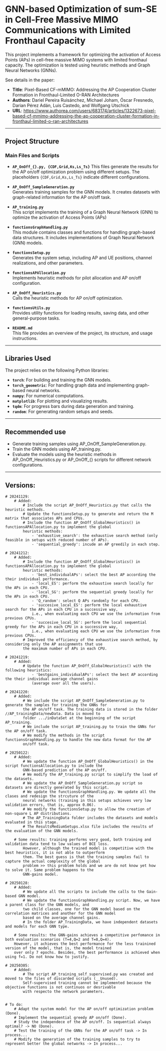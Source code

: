 # GNN-based Optimization of sum-SE in Cell-Free Massive MIMO Communications with Limited Fronthaul Capacity

This project implements a framework for optimizing the activation of Access Points (APs) in cell-free massive MIMO 
systems with limited fronthaul capacity. The optimization is tested using heuristic methods and Graph Neural Networks (GNNs).

See details in the paper:
- **Title**: Pixel-Based CF-mMIMO: Addressing the AP Cooperation Cluster Formation in Fronthaul-Limited O-RAN Architectures
- **Authors**: Dariel Pereira Ruisánchez, Michael Joham, Óscar Fresnedo, Darian Pérez Adán, Luis Castedo, and Wolfgang Utschick
- **URL**: https://www.authorea.com/users/683174/articles/1322673-pixel-based-cf-mmimo-addressing-the-ap-cooperation-cluster-formation-in-fronthaul-limited-o-ran-architectures

---

## Project Structure

### Main Files and Scripts

- **`AP_OnOff_{}.py, {CDF,Grid,Ks,Ls_Ts}`**
  This files generate the results for the AP on/off optimization problem using different setups. The placeholders 
`{CDF,Grid,Ks,Ls_Ts}` indicate different configurations.

- **`AP_OnOff_SampleGeneration.py`**  
  Generates training samples for the GNN models. It creates datasets with graph-related information for the AP on/off task.

- **`AP_training.py`**  
  This script implements the training of a Graph Neural Network (GNN) to optimize the activation of Access Points (APs)

- **`functionsGraphHandling.py`**  
  This module contains classes and functions for handling graph-based data structures. It includes implementations of
Graph Neural Network (GNN) models.

- **`functionsSetup.py`**  
  Generates the system setup, including AP and UE positions, channel realizations, and other parameters.

- **`functionsAPAllocation.py`**  
  Implements heuristic methods for pilot allocation and AP on/off configuration.

- **`AP_OnOff_Heuristics.py`**  
  Calls the heuristic methods for AP on/off optimization.

- **`functionsUtils.py`**  
  Provides utility functions for loading results, saving data, and other general-purpose tasks.

- **`README.md`**  
  This file provides an overview of the project, its structure, and usage instructions.

---

## Libraries Used

The project relies on the following Python libraries:

- **`torch`**: For building and training the GNN models.
- **`torch_geometric`**: For handling graph data and implementing graph-based neural networks.
- **`numpy`**: For numerical computations.
- **`matplotlib`**: For plotting and visualizing results.
- **`tqdm`**: For progress bars during data generation and training.
- **`random`**: For generating random setups and seeds.

---


## Recommended use
-  Generate training samples using AP_OnOff_SampleGeneration.py.
-  Train the GNN models using AP_training.py.
-  Evaluate the models using the heuristic methods in AP_OnOff_Heuristics.py or AP_OnOff_{} scripts for 
different network configurations.

---

## Versions:
    # 20241129: 
        # Added:
            # Include the script AP_OnOff_Heuristics.py that calls the heuristic methods.
            # Update the functionsSetup.py to generate and return the M matrix that associates APs and CPUs.
            # Include the function AP_OnOff_GlobalHeuristics() in functionsAPAllocation.py to implement the global 
            heuristic methods:
                - 'exhaustive_search': the exhaustive search method (only feasible in setups with reduced number of APs).
                - 'sequential_greedy': incude an AP greedily in each step.

    # 20241212: 
        # Added:
            # Include the function AP_OnOff_GlobalHeuristics() in functionsAPAllocation.py to implement the global 
            heuristic methods:
                - 'best_individualAPs': select the best AP according the their individual performance.
                - 'local_ES': perform the exhaustive search locally for the APs in each CPU.
                - 'local_SG': perform the sequential greedy locally for the APs in each CPU.
                - 'Q_random': select Q APs randomly for each CPU.
                - 'succesive_local_ES': perform the local exhaustive search for the APs in each CPU in a successive way, 
                i.e., when evaluating each CPU we use the information from previous CPUs.
                - 'succesive_local_SG': perform the local sequential greedy for the APs in each CPU in a successive way,    
                i.e., when evaluating each CPU we use the information from previous CPUs.
            # Improved the efficiency of the exhaustive search method, by considering only the AP assignments that use 
            the maximum number of APs in each CPU.

    # 20241219:
        # Added:
            # Update the function AP_OnOff_GlobalHeuristics() with the following heuristics:
                - 'bestgains_individualAPs': select the best AP according the their individual average channel gains 
                (average over all the users).

    # 20241220:
        # Added:
            # We include the script AP_OnOff_SampleGeneration.py to generate the samples for training the GNNs for 
            the AP on/off task. The training data is stored in the folder //AP_trainingData/newData. Data is moved to 
            folder .../inDataSet at the beginning of the script AP_training.
            # We include the script AP_training.py to train the GNNs for the AP on/off task. 
            # We modify the methods in the script functionsGraphHandling.py to handle the new data format for the AP 
            on/off task.

    # 20250122:
        # Added:
            # We update the function AP_OnOff_GlobalHeuristics() in the script functionsAllocation.py to include the 
            GNN-based prediction of the AP on/off.
            # We modify the AP_training.py script to simplify the load of the datasets.
            # We update the AP_OnOff_SampleGeneration.py script so datasets are directly generated by this script.
            # We update the functionsGraphHandling.py. We update all the clases and redesign the strcuture of the 
            neural networks (training in this setups achieves very low validation errors, that is, approx 0.06).
            # We modify the functionsSetup.py to allow the creation of non-square L AP distributions.
            # The AP_TrainingData folder includes the datasets and models evaluated in this stage.
            # The ResultsMediumSetups.xlsx file includes the results of the evaluation of the GNN models.

        # Some results: training performs very good, both training and validation data tend to low values of BCE loss. 
            However, although the trained model is competitive with the best heuristics, it is not able to outperform 
            them. The best guess is that the training samples fail to capture the actual complexity of the global 
            problem >> this problem holds and we are do not know yet how to solve it. Same problem happens to the
            GNN-gains model.
            
    # 20250128:
        # Added:
            # We update all the scripts to include the calls to the Gain-based GNN model.
            # We update the functionsGraphHandling.py script. Now, we have a parent class for the GNN models, and
            two child classes, one for the GNN model based on the correlation matrices and another for the GNN model 
            based on the average channel gains. 
            # In the folder AP_TrainingData, we have independent datasets and models for each GNN type. 

        # Some results: the GNN-gains achieves a competitive perfomance in both evaluation scenarios (T=4,Q=2 and T=8,Q=4).
        However, it achieves the best performance for the less trainined version of the model, that is, the model trained
        over only 7 epochs. Besides, the best performance is achieved when using f=1. Do not know how to justify.

    # 20250305:
        # Added:
            # The script AP_training_self_supervised.py was created and moved to the files of discarded scripts (__Unused).
            Self-supervised training cannot be implemented because the objective functions is not continuos or desrivable 
            with respecto the network parameters.


    # To do:
        # Adapt the system model for the AP on/off optimization problem (Done).
        # Implement the sequential greedy AP on/off (Done).
        # Study the independece of the AP on/off. Is sequential always optimal? -> NO (Done).
        # Test the training of the GNNs for the AP on/off task -> In process...
        # Modify the generation of the training samples to try to represent better the global networks -> In process...



